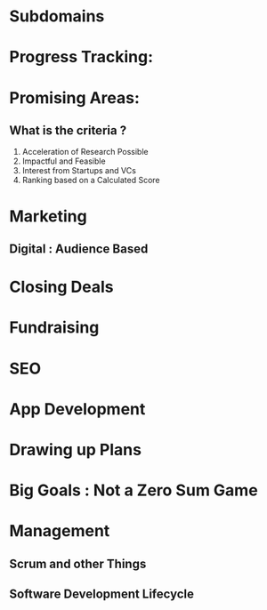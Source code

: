 # Subdomains

# Progress Tracking:

# Promising Areas:

## What is the criteria ?

1. Acceleration of Research Possible
2. Impactful and Feasible
3. Interest from Startups and VCs
4. Ranking based on a Calculated Score

# Marketing

## Digital : Audience Based

# Closing Deals

# Fundraising

# SEO

# App Development

# Drawing up Plans

# Big Goals : Not a Zero Sum Game

# Management

## Scrum and other Things

## Software Development Lifecycle

